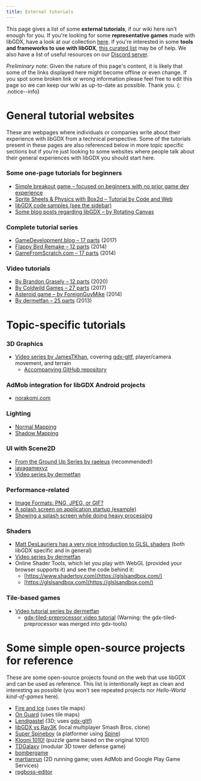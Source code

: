 ```yaml
---
title: External tutorials
---
```

This page gives a list of some **external tutorials**, if our wiki here isn't enough for you. If you're looking for some **representative games** made with libGDX, have a look at our collection [here](/showcase/). If you're interested in some **tools and frameworks to use with libGDX**, [this curated list](https://github.com/rafaskb/awesome-libgdx) may be of help. We also have a list of useful resources on our [Discord server](/community/discord/).

*Preliminary note:* Given the nature of this page's content, it is likely that some of the links displayed here might become offline or even change. If you spot some broken link or wrong information please feel free to edit this page so we can keep our wiki as up-to-date as possible. Thank you.
{: .notice--info}

# General tutorial websites
These are webpages where individuals or companies write about their experience with libGDX from a technical perspective. Some of the tutorials present in these pages are also referenced below in more topic specific sections but if you're just looking to some websites where people talk about their general experiences with libGDX you should start here.

### Some one-page tutorials for beginners
- [Simple breakout game – focused on beginners with no prior game dev experience](https://colourtann.github.io/HelloLibgdx/)
- [Sprite Sheets & Physics with Box2d – Tutorial by Code and Web](https://www.codeandweb.com/texturepacker/tutorials/libgdx-physics)
- [libGDX code samples (see the sidebar)](https://libgdxinfo.wordpress.com/)
- [Some blog posts regarding libGDX – by Rotating Canvas](https://rotatingcanvas.com/category/tutorials/)

### Complete tutorial series
- [GameDevelopment.blog – 17 parts](https://www.gamedevelopment.blog/full-libgdx-game-tutorial-flgt-home/) (2017)
- [Flappy Bird Remake – 12 parts](https://web.archive.org/web/20140301152741/http://www.kilobolt.com/zombie-bird-tutorial-flappy-bird-remake.html) (2014)
- [GameFromScratch.com – 17 parts](https://gamefromscratch.com/libgdx-tutorial-series/) (2014)

### Video tutorials
- [By Brandon Grasely – 12 parts](https://www.youtube.com/playlist?list=PLfd-5Q3Fwq0WKrkEKw12nqpfER3MG5_Wi) (2020)
- [By Coldwild Games – 27 parts](https://www.youtube.com/playlist?list=PLMpInWzi-D9Jf_Co---0L7K-MNDNf2FuO) (2017)
- [Asteroid game – by ForeignGuyMike](https://www.youtube.com/playlist?list=PL-2t7SM0vDfeZUKeM7Jm4U9utHwFS1N-C) (2014)
- [By dermetfan – 25 parts](https://www.youtube.com/playlist?list=PLXY8okVWvwZ0JOwHiH1TntAdq-UDPnC2L) (2013)

# Topic-specific tutorials

### 3D Graphics

- [Video series by JamesTKhan](https://www.youtube.com/playlist?list=PLjUR2MkQ0cuHZ70Ps8F9WMyoyKHKAbYvQ), covering [gdx-gltf](https://github.com/mgsx-dev/gdx-gltf), player/camera movement, and terrain
  - [Accompanying GitHub repository](https://github.com/JamesTKhan/gdx-gltf-starter/commits/video_7_terrain_collision/) 

### AdMob integration for libGDX Android projects
* [norakomi.com](https://web.archive.org/web/20200807000743/http://norakomi.com/tutorial_admob_introduction.php)

### Lighting
 * [Normal Mapping](https://web.archive.org/web/20200508234246/http://www.java-gaming.org/topics/glsl-using-normal-maps-to-illuminate-a-2d-texture-libgdx/27516/view.html)
 * [Shadow Mapping](https://web.archive.org/web/20200429061153/https://www.microbasic.net/tutorials/shadow-mapping/Full.html)

### UI with Scene2D
* [From the Ground Up Series by raeleus](https://github.com/raeleus/skin-composer/wiki/From-the-Ground-Up:-Scene2D.UI-Tutorials) (recommended!)
* [javagamexyz](https://javagamexyz.blogspot.pt/2013/04/user-interface-menus-using-libgdx.html)
* [Video series by dermetfan](https://www.youtube.com/playlist?list=PLXY8okVWvwZ0Inrp5YMmYEaoh1FBXBJ1J)

### Performance-related
* [Image Formats: PNG, JPEG, or GIF?](https://gamedev.stackexchange.com/questions/48304/which-image-format-is-more-memory-efficient-png-jpeg-or-gif)
* [A splash screen on application startup (example)](https://github.com/raeleus/LibGDX-SplashScreen-Example)
* [Showing a splash screen while doing heavy processing](https://duckseason.mobi/heavy-background-processes-libgdxwhile-showing-splash-screen/)

### Shaders
* [Matt DesLauriers has a very nice introduction to GLSL shaders](https://github.com/mattdesl/lwjgl-basics/wiki/Shaders) (both libGDX specific and in general)
* [Video series by dermetfan](https://www.youtube.com/playlist?list=PLXY8okVWvwZ1_aaMnBU5HF4UP3hHL60Vy)
* Online Shader Tools, which let you play with WebGL (provided your browser supports it) and see the code behind it:
   * [https://www.shadertoy.com](https://glslsandbox.com/)
   * [https://glslsandbox.com](https://glslsandbox.com/)

### Tile-based games
* [Video tutorial series by dermetfan](https://www.youtube.com/playlist?list=PLXY8okVWvwZ0qmqSBhOtqYRjzWtUCWylb)
   * [gdx-tiled-preprocessor video tutorial](https://www.youtube.com/watch?v=q5D-TzlCRPM) (Warning: the gdx-tiled-preprocessor was merged into gdx-tools)

# Some simple open-source projects for reference
These are some open-source projects found on the web that use libGDX and can be used as reference. This list is intentionally kept as clean and interesting as possible (you won't see repeated projects nor _Hello-World kind-of-games_ here).
* [Fire and Ice](https://github.com/lyze237/FireAndIce) (uses tile maps)
* [On Guard](https://github.com/lyze237/On-Guard) (uses tile maps)
* [Lendigastel](https://github.com/mgsx-dev/dl9) (3D; uses [gdx-gltf](https://github.com/mgsx-dev/gdx-gltf))
* [libGDX vs Ray3K](https://github.com/raeleus/libgdx-jam-june-2020) (local multiplayer Smash Bros. clone)
* [Super Spineboy](https://github.com/EsotericSoftware/spine-superspineboy) (a platformer using [Spine](http://www.esotericsoftware.com))
* [Klooni 1010!](https://github.com/LonamiWebs/Klooni1010) (puzzle game based on the original 1010!)
* [TDGalaxy](https://github.com/TheLogicMaster/Tower-Defense-Galaxy) (modular 3D tower defense game)
* [bombergame](https://github.com/mcol/bombergame)
* [martianrun](https://github.com/wmora/martianrun) (2D running game; uses AdMob and Google Play Game Services)
* [rpgboss-editor](https://github.com/rpgboss/rpgboss)
